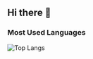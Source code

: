 ## Hi there 👋

<!--
**ammargit93/ammargit93** is a ✨ _special_ ✨ repository because its `README.md` (this file) appears on your GitHub profile.

Here are some ideas to get you started:

- 🔭 I’m currently working on ...
- 🌱 I’m currently learning ...
- 👯 I’m looking to collaborate on ...
- 🤔 I’m looking for help with ...
- 💬 Ask me about ...
- 📫 How to reach me: ...
- 😄 Pronouns: ...
- ⚡ Fun fact: ...
-->
### Most Used Languages

![Top Langs](https://github-readme-stats.vercel.app/api/top-langs/?username=ammargit93&layout=compact&theme=tokyonight)
